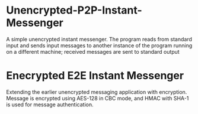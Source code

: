 # Unencrypted-P2P-Instant-Messenger
A simple unencrypted instant messenger. The program reads from standard input and sends input messages to another instance of the program running on a different machine; received messages are sent to standard output
# Enecrypted E2E Instant Messenger

Extending the earlier unencrypted messaging application with encryption.
Message is encrypted using AES-128 in CBC mode, and HMAC with SHA-1 is used for message authentication.
